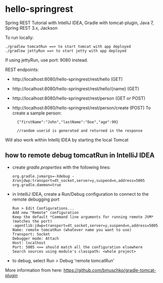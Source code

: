 # hello-springrest

Spring REST Tutorial with IntelliJ IDEA, Gradle with tomcat-plugin, Java 7, Spring REST 3.x, Jackson

To run locally:

    ./gradlew tomcatRun ==> to start tomcat with app deployed
    ./gradlew jettyRun ==> to start jetty with app deployed

If using jettyRun, use port: 9080 instead.

REST endpoints:

* http://localhost:8080/hello-springrest/rest/hello (GET)
* http://localhost:8080/hello-springrest/rest/hello/{name} (GET)
* http://localhost:8080/hello-springrest/rest/person (GET or POST)
* http://localhost:8080/hello-springrest/rest/person/create (POST)
  To create a sample person:

        {"firstName":"John","lastName":"Doe","age":99}

        //random userid is generated and returned in the response

Will also work within Intellij IDEA by starting the local Tomcat

## how to remote debug tomcatRun in IntelliJ IDEA

*	create *gradle.properties* with the following lines:

		org.gradle.jvmargs=-Xdebug -Xrunjdwp:transport=dt_socket,server=y,suspend=n,address=5005
		org.gradle.daemon=true

*	in IntelliJ IDEA, create a Run/Debug configuration to connect to the remote debugging port

		Run > Edit Configurations...
		Add new "Remote" configuration
		Keep the default *Command line arguments for running remote JVM* (matches the port)
		-agentlib:jdwp=transport=dt_socket,server=y,suspend=n,address=5005
		Name: remote tomcatRun (whatever name you want to use)
		Transport: Socket
		Debugger mode: Attach
		Host: localhost
		Port: 5005 <== should match all the configuration elsewhere
		Search sources using module's classpath: <whole project>
	
*	to debug, select Run > Debug 'remote tomcatRun'	
	
More information from here: https://github.com/bmuschko/gradle-tomcat-plugin
	